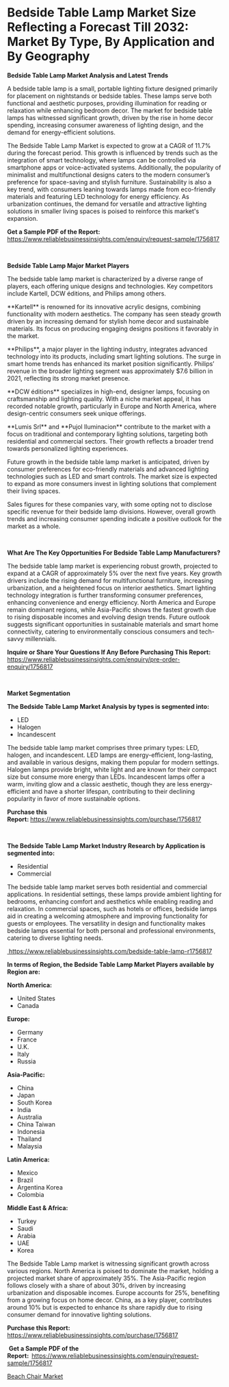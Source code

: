 <p><h1>Bedside Table Lamp Market Size Reflecting a Forecast Till 2032: Market By Type, By Application and By Geography</h1></p><p><strong>Bedside Table Lamp Market Analysis and Latest Trends</strong></p>
<p><p>A bedside table lamp is a small, portable lighting fixture designed primarily for placement on nightstands or bedside tables. These lamps serve both functional and aesthetic purposes, providing illumination for reading or relaxation while enhancing bedroom decor. The market for bedside table lamps has witnessed significant growth, driven by the rise in home decor spending, increasing consumer awareness of lighting design, and the demand for energy-efficient solutions.</p><p>The Bedside Table Lamp Market is expected to grow at a CAGR of 11.7% during the forecast period. This growth is influenced by trends such as the integration of smart technology, where lamps can be controlled via smartphone apps or voice-activated systems. Additionally, the popularity of minimalist and multifunctional designs caters to the modern consumer’s preference for space-saving and stylish furniture. Sustainability is also a key trend, with consumers leaning towards lamps made from eco-friendly materials and featuring LED technology for energy efficiency. As urbanization continues, the demand for versatile and attractive lighting solutions in smaller living spaces is poised to reinforce this market's expansion.</p></p>
<p><strong>Get a Sample PDF of the Report:&nbsp;</strong> <a href="https://www.reliablebusinessinsights.com/enquiry/request-sample/1756817?utm_campaign=3050&utm_medium=2&utm_source=Github&utm_content=ia&utm_term=04042025&utm_id=bedside-table-lamp">https://www.reliablebusinessinsights.com/enquiry/request-sample/1756817</a></p>
<p>&nbsp;</p>
<p><strong>Bedside Table Lamp Major Market Players</strong></p>
<p><p>The bedside table lamp market is characterized by a diverse range of players, each offering unique designs and technologies. Key competitors include Kartell, DCW éditions, and Philips among others.</p><p>**Kartell** is renowned for its innovative acrylic designs, combining functionality with modern aesthetics. The company has seen steady growth driven by an increasing demand for stylish home decor and sustainable materials. Its focus on producing engaging designs positions it favorably in the market.</p><p>**Philips**, a major player in the lighting industry, integrates advanced technology into its products, including smart lighting solutions. The surge in smart home trends has enhanced its market position significantly. Philips’ revenue in the broader lighting segment was approximately $7.6 billion in 2021, reflecting its strong market presence.</p><p>**DCW éditions** specializes in high-end, designer lamps, focusing on craftsmanship and lighting quality. With a niche market appeal, it has recorded notable growth, particularly in Europe and North America, where design-centric consumers seek unique offerings.</p><p>**Lumis Srl** and **Pujol Iluminacion** contribute to the market with a focus on traditional and contemporary lighting solutions, targeting both residential and commercial sectors. Their growth reflects a broader trend towards personalized lighting experiences.</p><p>Future growth in the bedside table lamp market is anticipated, driven by consumer preferences for eco-friendly materials and advanced lighting technologies such as LED and smart controls. The market size is expected to expand as more consumers invest in lighting solutions that complement their living spaces.</p><p>Sales figures for these companies vary, with some opting not to disclose specific revenue for their bedside lamp divisions. However, overall growth trends and increasing consumer spending indicate a positive outlook for the market as a whole.</p></p>
<p>&nbsp;</p>
<p><strong>What Are The Key Opportunities For Bedside Table Lamp Manufacturers?</strong></p>
<p><p>The bedside table lamp market is experiencing robust growth, projected to expand at a CAGR of approximately 5% over the next five years. Key growth drivers include the rising demand for multifunctional furniture, increasing urbanization, and a heightened focus on interior aesthetics. Smart lighting technology integration is further transforming consumer preferences, enhancing convenience and energy efficiency. North America and Europe remain dominant regions, while Asia-Pacific shows the fastest growth due to rising disposable incomes and evolving design trends. Future outlook suggests significant opportunities in sustainable materials and smart home connectivity, catering to environmentally conscious consumers and tech-savvy millennials.</p></p>
<p><strong>Inquire or Share Your Questions If Any Before Purchasing This Report:</strong> <a href="https://www.reliablebusinessinsights.com/enquiry/pre-order-enquiry/1756817?utm_campaign=3050&utm_medium=2&utm_source=Github&utm_content=ia&utm_term=04042025&utm_id=bedside-table-lamp">https://www.reliablebusinessinsights.com/enquiry/pre-order-enquiry/1756817</a></p>
<p>&nbsp;</p>
<p><strong>Market Segmentation</strong></p>
<p><strong>The Bedside Table Lamp Market Analysis by types is segmented into:</strong></p>
<p><ul><li>LED</li><li>Halogen</li><li>Incandescent</li></ul></p>
<p><p>The bedside table lamp market comprises three primary types: LED, halogen, and incandescent. LED lamps are energy-efficient, long-lasting, and available in various designs, making them popular for modern settings. Halogen lamps provide bright, white light and are known for their compact size but consume more energy than LEDs. Incandescent lamps offer a warm, inviting glow and a classic aesthetic, though they are less energy-efficient and have a shorter lifespan, contributing to their declining popularity in favor of more sustainable options.</p></p>
<p><strong>Purchase this Report:&nbsp;</strong><a href="https://www.reliablebusinessinsights.com/purchase/1756817?utm_campaign=3050&utm_medium=2&utm_source=Github&utm_content=ia&utm_term=04042025&utm_id=bedside-table-lamp">https://www.reliablebusinessinsights.com/purchase/1756817</a></p>
<p>&nbsp;</p>
<p><strong>The Bedside Table Lamp Market Industry Research by Application is segmented into:</strong></p>
<p><ul><li>Residential</li><li>Commercial</li></ul></p>
<p><p>The bedside table lamp market serves both residential and commercial applications. In residential settings, these lamps provide ambient lighting for bedrooms, enhancing comfort and aesthetics while enabling reading and relaxation. In commercial spaces, such as hotels or offices, bedside lamps aid in creating a welcoming atmosphere and improving functionality for guests or employees. The versatility in design and functionality makes bedside lamps essential for both personal and professional environments, catering to diverse lighting needs.</p></p>
<p><a href="https://www.reliablebusinessinsights.com/bedside-table-lamp-r1756817?utm_campaign=3050&utm_medium=2&utm_source=Github&utm_content=ia&utm_term=04042025&utm_id=bedside-table-lamp">&nbsp;https://www.reliablebusinessinsights.com/bedside-table-lamp-r1756817</a></p>
<p><strong>In terms of Region, the Bedside Table Lamp Market Players available by Region are:</strong></p>
<p>
    <p> <strong> North America: </strong>
        <ul>
            <li>United States</li>
            <li>Canada</li>
        </ul>
        </p> 
    <p> <strong> Europe: </strong>
        <ul>
            <li>Germany</li>
            <li>France</li>
            <li>U.K.</li>
            <li>Italy</li>
            <li>Russia</li>
        </ul>
        </p> 
    <p> <strong> Asia-Pacific: </strong>
        <ul>
            <li>China</li>
            <li>Japan</li>
            <li>South Korea</li>
            <li>India</li>
            <li>Australia</li>
            <li>China Taiwan</li>
            <li>Indonesia</li>
            <li>Thailand</li>
            <li>Malaysia</li>
        </ul>
        </p> 
    <p> <strong> Latin America: </strong>
        <ul>
            <li>Mexico</li>
            <li>Brazil</li>
            <li>Argentina Korea</li>
            <li>Colombia</li>
        </ul>
        </p> 
    <p> <strong> Middle East & Africa: </strong>
        <ul>
            <li>Turkey</li>
            <li>Saudi</li>
            <li>Arabia</li>
            <li>UAE</li>
            <li>Korea</li>
        </ul>
    </p>
    </p>
<p><p>The Bedside Table Lamp market is witnessing significant growth across various regions. North America is poised to dominate the market, holding a projected market share of approximately 35%. The Asia-Pacific region follows closely with a share of about 30%, driven by increasing urbanization and disposable incomes. Europe accounts for 25%, benefiting from a growing focus on home decor. China, as a key player, contributes around 10% but is expected to enhance its share rapidly due to rising consumer demand for innovative lighting solutions.</p></p>
<p><strong>Purchase this Report: </strong><a href="https://www.reliablebusinessinsights.com/purchase/1756817?utm_campaign=3050&utm_medium=2&utm_source=Github&utm_content=ia&utm_term=04042025&utm_id=bedside-table-lamp">https://www.reliablebusinessinsights.com/purchase/1756817</a></p>
<p>&nbsp;<strong>Get a Sample PDF of the Report:&nbsp;&nbsp;</strong><a href="https://www.reliablebusinessinsights.com/enquiry/request-sample/1756817?utm_campaign=3050&utm_medium=2&utm_source=Github&utm_content=ia&utm_term=04042025&utm_id=bedside-table-lamp">https://www.reliablebusinessinsights.com/enquiry/request-sample/1756817</a></p>
<p><strong></strong></p>
<p><p><a href="https://github.com/guleealhani/Market-Research-Report-List-1/blob/main/beach-chair-market.md?utm_campaign=3050&utm_medium=2&utm_source=Github&utm_content=ia&utm_term=04042025&utm_id=bedside-table-lamp">Beach Chair Market</a></p></p>